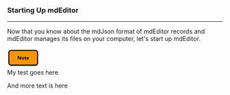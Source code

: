 ### Starting Up mdEditor
---
Now that you know about the mdJson format of mdEditor records and mdEditor manages its files on your computer, let's start up mdEditor.  

<div float: left>
   <img src="assets/note_small.png">
</div>
<div>My test goes here</div>

And more text is here
